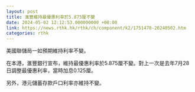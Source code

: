 ```yaml
---
layout: post
title: 滙豐維持最優惠利率於5.875厘不變
date: 2024-05-02 12:12:53.000000000 +08:00
link: https://news.rthk.hk/rthk/ch/component/k2/1751470-20240502.htm
categories: rthk
---
```


美國聯儲局一如預期維持利率不變。

在本港，滙豐銀行宣布，維持最優惠利率於5.875厘不變。對上一次是去年7月28日調整最優惠利率，當時加息0.125厘。

另外，港元儲蓄存款戶口利率亦維持不變。
